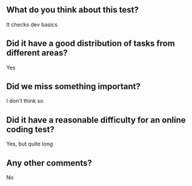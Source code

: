 ## What do you think about this test?

It checks dev basics

## Did it have a good distribution of tasks from different areas?

Yes

## Did we miss something important?

I don't think so

## Did it have a reasonable difficulty for an online coding test?

Yes, but quite long

## Any other comments?

No
